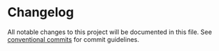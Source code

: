 # Changelog

All notable changes to this project will be documented in this file. See [conventional commits](https://www.conventionalcommits.org/en/v1.0.0/) for commit guidelines.
